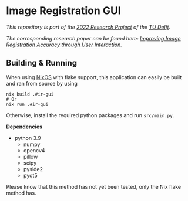 Image Registration GUI
======================

_This repository is part of the [2022 Research Project](https://github.com/TU-Delft-CSE/Research-Project) of the [TU Delft](https://github.com/TU-Delft-CSE)._

_The corresponding research paper can be found here: [Improving Image Registration Accuracy through User Interaction](https://repository.tudelft.nl/islandora/object/uuid:944abc2a-d060-4868-be69-b7bda7ebe57a?collection=education)._


## Building & Running

When using [NixOS](https://nixos.org/) with flake support, this application can easily be built and ran from source by using

```shell
nix build .#ir-gui
# Or
nix run .#ir-gui
```

Otherwise, install the required python packages and run `src/main.py`.

**Dependencies**
- python 3.9
    - numpy
    - opencv4
    - pillow
    - scipy
    - pyside2
    - pyqt5


Please know that this method has not yet been tested, only the Nix flake method has.

